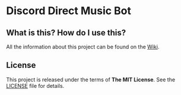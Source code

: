 # Discord Direct Music Bot

## What is this? How do I use this?

All the information about this project can be found on the [Wiki](https://bitbucket.org/budovi/ddmbot/wiki/Home).

## License

This project is released under the terms of **The MIT License**. See the [LICENSE](https://bitbucket.org/budovi/ddmbot/src/master/LICENSE.md) file for details.